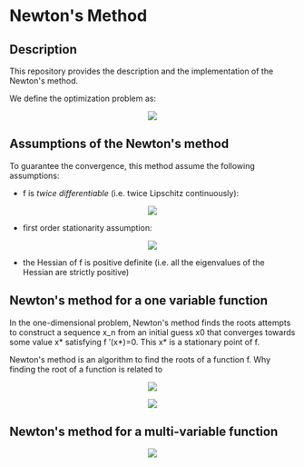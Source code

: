 # Newton's Method

## Description
This repository provides the description and the implementation of the Newton's method.

We define the optimization problem as:

<p align="center">
  <img src="https://latex.codecogs.com/gif.latex?%5CLARGE%20%5Cmathbf%7Bx%5E*%7D%20%3D%20%5C%3B%24%5Cmin%5Climits_%7B%5Cmathbf%7Bx%7D%7D%20%5C%3B%20f%28%5Cmathbf%7Bx%7D%29%24">
</p>

## Assumptions of the Newton's method

To guarantee the convergence, this method assume the following assumptions:

* f is *twice differentiable* (i.e. twice Lipschitz continuously):

<p align="center">
  <img src="https://latex.codecogs.com/gif.latex?%5CLARGE%20%5ClVert%20%5Cnabla%5E%7B2%7Df%28x%29%20-%20%5Cnabla%5E%7B2%7Df%28y%29%20%5ClVert%20%5C%3B%5Cleq%20%5Cgamma%20%5C%3B%20%5ClVert%20x-y%20%5ClVert">
</p>

* first order stationarity assumption:
<p align="center">
  <img src="https://latex.codecogs.com/gif.latex?%5CLARGE%20%5ClVert%20%5Cnabla%20f%28x%5E*%29%20%5ClVert%20%5C%3B%20%3D%5C%3B%200">
</p>

* the Hessian of f is positive definite (i.e. all the eigenvalues of the Hessian are strictly positive)

## Newton's method for a one variable function

In the one-dimensional problem, Newton's method finds the roots attempts to construct a sequence x_n from an initial guess x0 that converges towards some value x* satisfying f ′(x*)=0. This x* is a stationary point of f.

Newton's method is an algorithm to find the roots of a function f. Why finding the root of a function is related to 

<p align="center">
  <img src="https://upload.wikimedia.org/wikipedia/commons/e/e0/NewtonIteration_Ani.gif">
</p>


<p align="center">
  <img src="https://latex.codecogs.com/gif.latex?%5CLARGE%20%5Chat%7Bx%7D_%7Bn&plus;1%7D%20%3D%20%5Chat%7Bx%7D_%7Bn%7D%20-%20%5Cfrac%7Bf%28%5Chat%7Bx%7D_%7Bn%7D%29%7D%7Bf%27%28%5Chat%7Bx%7D_%7Bn%7D%29%7D">
</p>

## Newton's method for a multi-variable function

<p align="center">
  <img src="https://latex.codecogs.com/gif.latex?%5CLARGE%20%5Chat%7B%5Ctextbf%7Bx%7D%7D_%7Bn&plus;1%7D%20%3D%20%5Chat%7B%5Ctextbf%7Bx%7D%7D_%7Bn%7D%20-%20f%28%5Chat%7B%5Ctextbf%7Bx%7D%7D_%7Bn%7D%29%20%5Cbig%5B%20%5Cnabla%20f%28%5Chat%7B%5Ctextbf%7Bx%7D%7D_%7Bn%7D%29%20%5Cbig%5D%5E%7B-1%7D">
</p>
